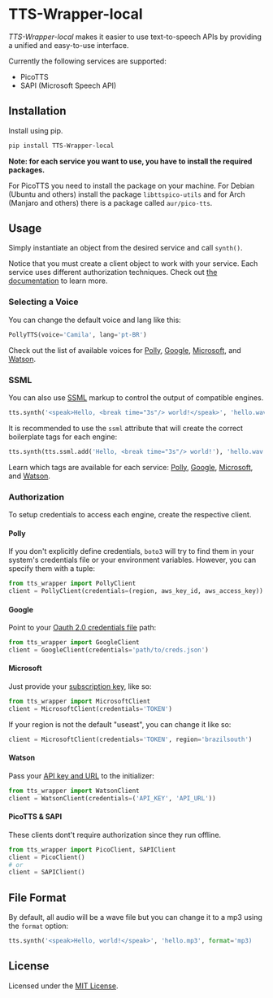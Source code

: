 # TTS-Wrapper-local

_TTS-Wrapper-local_ makes it easier to use text-to-speech APIs by providing a unified and easy-to-use interface.

Currently the following services are supported:

- PicoTTS
- SAPI (Microsoft Speech API)

## Installation

Install using pip.

```sh
pip install TTS-Wrapper-local
```

**Note: for each service you want to use, you have to install the required packages.**

For PicoTTS you need to install the package on your machine. For Debian (Ubuntu and others) install the package `libttspico-utils` and for Arch (Manjaro and others) there is a package called `aur/pico-tts`.

## Usage

Simply instantiate an object from the desired service and call `synth()`.


Notice that you must create a client object to work with your service. Each service uses different authorization techniques. Check out [the documentation](#authorization) to learn more.

### Selecting a Voice

You can change the default voice and lang like this:

```Python
PollyTTS(voice='Camila', lang='pt-BR')
```

Check out the list of available voices for [Polly](https://docs.aws.amazon.com/polly/latest/dg/voicelist.html), [Google](https://cloud.google.com/text-to-speech/docs/voices), [Microsoft](https://docs.microsoft.com/en-us/azure/cognitive-services/speech-service/rest-text-to-speech#get-a-list-of-voices), and [Watson](https://cloud.ibm.com/docs/text-to-speech?topic=text-to-speech-voices).

### SSML

You can also use [SSML](https://en.wikipedia.org/wiki/Speech_Synthesis_Markup_Language) markup to control the output of compatible engines.

```Python
tts.synth('<speak>Hello, <break time="3s"/> world!</speak>', 'hello.wav')
```

It is recommended to use the `ssml` attribute that will create the correct boilerplate tags for each engine:

```Python
tts.synth(tts.ssml.add('Hello, <break time="3s"/> world!'), 'hello.wav')
```

Learn which tags are available for each service: [Polly](https://docs.aws.amazon.com/polly/latest/dg/supportedtags.html), [Google](https://cloud.google.com/text-to-speech/docs/ssml), [Microsoft](https://docs.microsoft.com/en-us/cortana/skills/speech-synthesis-markup-language), and [Watson](https://cloud.ibm.com/docs/text-to-speech?topic=text-to-speech-ssml).

### Authorization

To setup credentials to access each engine, create the respective client.

#### Polly

If you don't explicitly define credentials, `boto3` will try to find them in your system's credentials file or your environment variables. However, you can specify them with a tuple:

```Python
from tts_wrapper import PollyClient
client = PollyClient(credentials=(region, aws_key_id, aws_access_key))
```

#### Google

Point to your [Oauth 2.0 credentials file](https://developers.google.com/identity/protocols/OAuth2) path:

```Python
from tts_wrapper import GoogleClient
client = GoogleClient(credentials='path/to/creds.json')
```

#### Microsoft

Just provide your [subscription key](https://docs.microsoft.com/en-us/azure/cognitive-services/speech-service/rest-text-to-speech#authentication), like so:

```Python
from tts_wrapper import MicrosoftClient
client = MicrosoftClient(credentials='TOKEN')
```

If your region is not the default "useast", you can change it like so:

```Python
client = MicrosoftClient(credentials='TOKEN', region='brazilsouth')
```

#### Watson

Pass your [API key and URL](https://cloud.ibm.com/apidocs/text-to-speech/text-to-speech#authentication) to the initializer:

```Python
from tts_wrapper import WatsonClient
client = WatsonClient(credentials=('API_KEY', 'API_URL'))
```

#### PicoTTS & SAPI

These clients dont't require authorization since they run offline.

```Python
from tts_wrapper import PicoClient, SAPIClient
client = PicoClient()
# or
client = SAPIClient()
```

## File Format

By default, all audio will be a wave file but you can change it to a mp3 using the `format` option:

```Python
tts.synth('<speak>Hello, world!</speak>', 'hello.mp3', format='mp3)
```

## License

Licensed under the [MIT License](./LICENSE).
